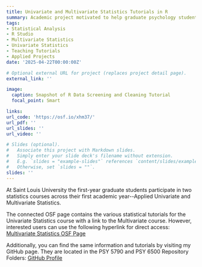 ```yaml
---
title: Univariate and Multivariate Statistics Tutorials in R
summary: Academic project motivated to help graduate psychology students learn to apply statistical analyses in R.
tags:
- Statistical Analysis
- R Studio
- Multivariate Statistics
- Univariate Statistics
- Teaching Tutorials
- Applied Projects
date: '2025-04-22T00:00:00Z'

# Optional external URL for project (replaces project detail page).
external_link: ''

image:
  caption: Snapshot of R Data Screening and Cleaning Tutorial
  focal_point: Smart

links:
url_code: 'https://osf.io/xhm37/'
url_pdf: ''
url_slides: ''
url_video: ''

# Slides (optional).
#   Associate this project with Markdown slides.
#   Simply enter your slide deck's filename without extension.
#   E.g. `slides = "example-slides"` references `content/slides/example-slides.md`.
#   Otherwise, set `slides = ""`.
slides: ''
---
```


At Saint Louis University the first-year graduate students participate in two statistics courses across their first academic year--Applied Univariate and Multivariate Statistics.

The connected OSF page contains the various statistical tutorials for the Univariate Statistics course with a link to the Multivariate course. However, interested users can use the following hyperlink for direct access: <a href="https://osf.io/4ehyp/" target="_blank"> Multivariate Statistics OSF Page</a> 

Additionally, you can find the same information and tutorials by visiting my GitHub page. They are located in the PSY 5790 and PSY 6500 Repository Folders: <a href="https://github.com/cjschmank/" target="_blank"> GitHub Profile</a> 

